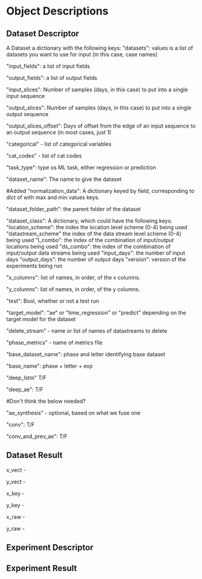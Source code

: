 # Object Descriptions

## Dataset Descriptor
A Dataset a dictionary with the following keys:
"datasets": values is a list of datasets you want to use for input (in this case, case names)

"input_fields": a list of input fields

"output_fields": a list of output fields 

"input_slices": Number of samples (days, in this case) to put into a single input sequence

"output_slices": Number of samples (days, in this case) to put into a single output sequence

"output_slices_offset": Days of offset from the edge of an input sequence to an output sequence (in most cases, just 1)

"categorical" - list of categorical variables

"cat_codes" - list of cat codes 

"task_type": type os ML task, either regression or prediction 
 
"dataset_name": The name to give the dataset 

#Added 
"normalization_data": A dictionary keyed by field, corresponding to dict of with max and min values keys. 

"dataset_folder_path": the parent folder of the dataset

"dataset_class": A dictionary, which could have the following keys:
    "location_scheme": the index the location level scheme (0-4) being used 
    "datastream_scheme" the index of the data stream level scheme (0-4) being used
    "l_combo": the index of the combination of input/output locations being used
    "ds_combo": the index of the combination of input/output data streams being used 
    "input_days": the number of input days
    "output_days": the number of output days 
    "version": version of the experiments being run  

"x_columns": list of names, in order, of the x columns.

"y_columns": list of names, in order, of the y columns.

"test": Bool, whether or not a test run 

"target_model": "ae" or "time_regression" or "predict" depending on the target model for the dataset 

"delete_stream" - name or list of names of datastreams to delete 

"phase_metrics" - name of metrics file

"base_dataset_name": phase and letter identifying base dataset

"base_name": phase + letter + exp

"deep_lstm" T/F

"deep_ae": T/F 

#Don't think the below needed? 

"ae_synthesis" - optional, based on what we fuse one

"conv": T/F

"conv_and_prev_ae": T/F 

## Dataset Result

x_vect - 

y_vect - 

x_key - 

y_key - 

x_raw - 

y_raw - 




## Experiment Descriptor


## Experiment Result 